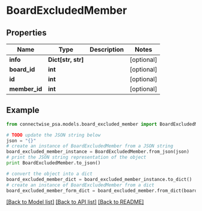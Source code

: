 # BoardExcludedMember


## Properties
Name | Type | Description | Notes
------------ | ------------- | ------------- | -------------
**info** | **Dict[str, str]** |  | [optional] 
**board_id** | **int** |  | [optional] 
**id** | **int** |  | [optional] 
**member_id** | **int** |  | [optional] 

## Example

```python
from connectwise_psa.models.board_excluded_member import BoardExcludedMember

# TODO update the JSON string below
json = "{}"
# create an instance of BoardExcludedMember from a JSON string
board_excluded_member_instance = BoardExcludedMember.from_json(json)
# print the JSON string representation of the object
print BoardExcludedMember.to_json()

# convert the object into a dict
board_excluded_member_dict = board_excluded_member_instance.to_dict()
# create an instance of BoardExcludedMember from a dict
board_excluded_member_form_dict = board_excluded_member.from_dict(board_excluded_member_dict)
```
[[Back to Model list]](../README.md#documentation-for-models) [[Back to API list]](../README.md#documentation-for-api-endpoints) [[Back to README]](../README.md)


